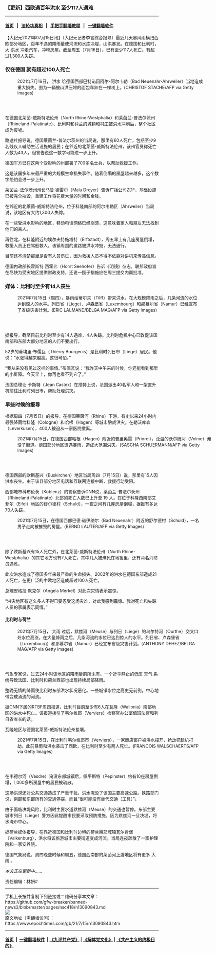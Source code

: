 ### 【更新】西欧遇百年洪水 至少117人遇难
------------------------

#### [首页](https://github.com/gfw-breaker/banned-news3/blob/master/README.md) &nbsp;&nbsp;|&nbsp;&nbsp; [法轮功真相](https://github.com/begood0513/basic/blob/master/README.md)  &nbsp;&nbsp;|&nbsp;&nbsp; [手把手翻墙教程](https://github.com/gfw-breaker/guides/wiki)  &nbsp;&nbsp;|&nbsp;&nbsp; [一键翻墙软件](https://github.com/gfw-breaker/nogfw/blob/master/README.md)  



<div><p>
 【大纪元2021年07月15日讯】（大纪元记者李言综合报导）最近几天暴风雨横扫西欧部分地区，百年不遇的降雨量使河流和水库决堤，山洪暴发。在德国和比利时，大
 <ok href="https://www.epochtimes.com/gb/tag/%E6%B4%AA%E6%B0%B4.html">
  洪水
 </ok>
 冲走汽车，冲垮房屋。截至周五（7月16日），已有至少117人死亡，有超过1,300人失踪。
</p>
<h3>
 仅在德国 就有超过100人死亡
</h3>
<figure aria-describedby="caption-attachment-13093465" class="wp-caption aligncenter" id="attachment_13093465" style="width: 616px">
 <ok href="https://i.epochtimes.com/assets/uploads/2021/07/id13093465-GettyImages-1234002864.jpg" target="_blank">
  <img alt="" class="size-medium_vertical wp-image-13093465" src="https://i.epochtimes.com/assets/uploads/2021/07/id13093465-GettyImages-1234002864-616x400.jpg"/>
 </ok>
 <br/><figcaption class="wp-caption-text" id="caption-attachment-13093465">
  2021年7月16日，
  <ok href="https://www.epochtimes.com/gb/tag/%E6%B4%AA%E6%B0%B4.html">
   洪水
  </ok>
  给德国西部巴特诺因阿尔-阿尔韦勒（Bad Neuenahr-Ahrweiler）当地造成重大损失。图为一辆被山洪压垮的面包车趴在一棵树上。(CHRISTOF STACHE/AFP via Getty Images)
 </figcaption><br/>
</figure><br/>
<p>
 在德国北莱茵-威斯特法伦州（North Rhine-Westphalia）和莱茵兰-普法尔茨州（Rhineland-Palatinate）、比利时和荷兰的城镇和村庄被洪水冲刷后，整个社区成为废墟。
</p>
<p>
 路透社报导说，德国莱茵兰-普法尔茨州的当局说，那里有60人死亡，包括至少9名残疾人辅助生活设施的居民；在邻近的北莱茵-威斯特法伦州，该州官员称死亡人数为43人，但警告说这一数字可能进一步上升。
</p>
<p>
 德国军方已在这两个受影响的州部署了700多名士兵，以帮助救援工作。
</p>
<p>
 这是该国多年来最严重的大规模生命损失事件。随着倒塌的房屋越来越多，这个数字恐怕会进一步上升。
</p>
<p>
 莱茵兰-法尔茨州州长马鲁·德雷尔（Malu Dreyer）告诉广播公司ZDF，基础设施已被完全摧毁，重建工作将花费大量的时间和金钱。
</p>
<p>
 在邻近的北莱茵-威斯特法伦州，位于科隆南部的阿尔韦勒区（Ahrweiler）当局说，该地区有大约1,300人失踪。
</p>
<p>
 在一些受洪水影响的地区，移动电话网络已经崩溃，这意味着家人和朋友无法找到他们的亲人。
</p>
<p>
 再往北，在科隆附近的埃尔夫特施塔特（Erftstadt），周五早上有几座房屋倒塌，救援人员正在驾船救人。该镇周围的道路被洪水冲毁，无法通行。
</p>
<p>
 目前还不清楚那里是否有人员伤亡，因为救援人员不得不依靠对讲机来传递信息。
</p>
<p>
 德国内政部长霍斯特·西霍弗（Horst Seehofer）告诉《明镜》杂志，联邦政府旨在尽快为受灾地区提供财政支持，还说一揽子措施应在周三提交内阁批准。
</p>
<h3>
 媒体：比利时至少有14人丧生
</h3>
<figure aria-describedby="caption-attachment-13093599" class="wp-caption aligncenter" id="attachment_13093599" style="width: 600px">
 <ok href="https://i.epochtimes.com/assets/uploads/2021/07/id13093599-GettyImages-1233992935.jpg" target="_blank">
  <img alt="" class="size-medium_vertical wp-image-13093599" src="https://i.epochtimes.com/assets/uploads/2021/07/id13093599-GettyImages-1233992935-600x400.jpg"/>
 </ok>
 <br/><figcaption class="wp-caption-text" id="caption-attachment-13093599">
  2021年7月15日（周四），暴雨给蒂尔夫（Tilff）带来洪水。在大规模降雨之后，几条河流的水位达到惊人的水平。列日省（Liege）、卢森堡省（Luxembourg）和那慕尔省（Namur）已经宣布了省级灾害计划。(ERIC LALMAND/BELGA MAG/AFP via Getty Images)
 </figcaption><br/>
</figure><br/>
<p>
 据报导，截至目前比利时至少有14人遇难，4人失踪。比利时危机中心已敦促该国南部和东部大部分地区的人们不要出行。
</p>
<p>
 52岁的蒂埃里·布儒瓦（Thierry Bourgeois）是比利时列日市（Liege）居民。他说：“水涨得越来越高。这很可怕。”
</p>
<p>
 “我从来没有见过这样的事情。”布儒瓦说：“我昨天中午来的时候，你还能看到那里的小屏障。今天早上，你再也看不到它了。”
</p>
<p>
 法国总理让·卡斯特（Jean Castex）在推特上说，法国派出40名军人和一架直升机前往比利时列日市，帮助处理洪灾。
</p>
<h3>
 早些时候的报导
</h3>
<p>
 根据周四（7月15日）的报导，在德国莱茵河（Rhine）下游，有史以来24小时内最强降雨给科隆（Cologne）和哈根（Hagen）等城市酿成洪灾。在勒沃库森（Leverkusen），400人被迫从一家医院撤离。
</p>
<figure aria-describedby="caption-attachment-13091135" class="wp-caption aligncenter" id="attachment_13091135" style="width: 643px">
 <ok href="https://i.epochtimes.com/assets/uploads/2021/07/id13091135-GettyImages-1233987103.jpg" target="_blank">
  <img alt="" class="size-medium_vertical wp-image-13091135" src="https://i.epochtimes.com/assets/uploads/2021/07/id13091135-GettyImages-1233987103-643x400.jpg"/>
 </ok>
 <br/><figcaption class="wp-caption-text" id="caption-attachment-13091135">
  2021年7月15日，在德国西部哈根（Hagen）附近的普里奥雷（Priorei），泛滥的沃尔姆河（Volme）淹没了街道。德国部分地区遭遇暴雨，造成大范围洪灾。(SASCHA SCHUERMANN/AFP via Getty Images)
 </figcaption><br/>
</figure><br/>
<p>
 德国西部的欧斯基兴（Euskirchen）地区当局周四（7月15日）说，那里有15人因洪水丧生。由于该县部分地区电话和互联网连接中断，救援行动受阻。
</p>
<p>
 西部城市科布伦茨（Koblenz）的警察告诉CNN说，莱茵兰-普法尔茨州（Rhineland-Palatinate）北部的死亡人数已上升至 19 人。在位于科隆西南部艾菲尔（Eifel）地区的舒尔德村（Schuld），一夜之间有几座房屋倒塌，据报有多达70人失踪。
</p>
<figure aria-describedby="caption-attachment-13091136" class="wp-caption aligncenter" id="attachment_13091136" style="width: 600px">
 <ok href="https://i.epochtimes.com/assets/uploads/2021/07/id13091136-GettyImages-1233990943.jpg" target="_blank">
  <img alt="" class="size-medium_vertical wp-image-13091136" src="https://i.epochtimes.com/assets/uploads/2021/07/id13091136-GettyImages-1233990943-600x400.jpg"/>
 </ok>
 <br/><figcaption class="wp-caption-text" id="caption-attachment-13091136">
  2021年7月15日，在德国西部巴德‧诺伊纳尔（Bad Neuenahr）附近的舒尔德村（Schuld），一名男子走向被摧毁的房屋。(BERND LAUTER/AFP via Getty Images)
 </figcaption><br/>
</figure><br/>
<p>
 除了欧斯基兴有15人死亡外，在北莱茵-威斯特法伦州（North Rhine-Westphalia）的其它地方也有7人死亡，其中几人被淹死在地窖里，还有两名消防员遇难。
</p>
<p>
 此次洪水造成了德国多年来最严重的生命损失。2002年的洪水在德国东部造成21人死亡，在更广泛的中欧地区造成超过100人死亡。
</p>
<p>
 总理安格拉‧默克尔（Angela Merkel）对此次灾情表示震惊。
</p>
<p>
 “洪灾地区有这么多人不得已要忍受这场灾难，对此我感到震惊。我对死亡和失踪人员的家属表示同情。”
</p>
<h4>
 比利时与荷兰
</h4>
<figure aria-describedby="caption-attachment-13091223" class="wp-caption aligncenter" id="attachment_13091223" style="width: 600px">
 <ok href="https://i.epochtimes.com/assets/uploads/2021/07/id13091223-GettyImages-1233991690.jpg" target="_blank">
  <img alt="" class="size-medium_vertical wp-image-13091223" src="https://i.epochtimes.com/assets/uploads/2021/07/id13091223-GettyImages-1233991690-600x400.jpg"/>
 </ok>
 <br/><figcaption class="wp-caption-text" id="caption-attachment-13091223">
  2021年7月15日，
  <ok href="https://www.epochtimes.com/gb/tag/%E5%A4%A7%E9%9B%A8.html">
   大雨
  </ok>
  过后，默兹河（Meuse）与列日（Liege）的乌尔特河（Ourthe）交叉口处水位高涨。在大量降雨之后，几条河流的水位已达到惊人的水平。列日省、卢森堡省（Luxembourg）和那慕尔省（Namur）已经宣布省级灾害计划。(ANTHONY DEHEZ/BELGA MAG/AFP via Getty Images)
 </figcaption><br/>
</figure><br/>
<p>
 气象专家说，过去24小时该地区的降雨量前所未有。一个近乎静止的低压
 <ok href="https://www.epochtimes.com/gb/tag/%E5%A4%A9%E6%B0%94.html">
  天气
 </ok>
 系统导致法国、比利时和荷兰西部也出现持续局部降雨。
</p>
<p>
 整晚无情的降雨使比利时东部洪水状况恶化。一些城镇水位之高史无前例，中心地带变成涌流的河流。
</p>
<p>
 据CNN下属的RTBF周四报道，比利时目前至少有6人在瓦隆（Wallonia）南部地区的洪水中死亡。该报道援引了韦尔维耶（Verviers）检察官办公室值班法官和列日省省长的话。
</p>
<p>
 瓦隆地区与德国北莱茵-威斯特法伦州接壤。
</p>
<figure aria-describedby="caption-attachment-13091219" class="wp-caption aligncenter" id="attachment_13091219" style="width: 600px">
 <ok href="https://i.epochtimes.com/assets/uploads/2021/07/id13091219-GettyImages-1233991440.jpg" target="_blank">
  <img alt="" class="size-medium_vertical wp-image-13091219" src="https://i.epochtimes.com/assets/uploads/2021/07/id13091219-GettyImages-1233991440-600x400.jpg"/>
 </ok>
 <br/><figcaption class="wp-caption-text" id="caption-attachment-13091219">
  2021年7月15日，在比利时韦尔维耶市（Verviers），一家商店窗户被洪水撞开，抢劫犯趁机打劫。此前暴雨和洪水袭击了西欧，在比利时至少有两人死亡。(FRANCOIS WALSCHAERTS/AFP via Getty Images)
 </figcaption><br/>
</figure><br/>
<p>
 在韦德尔河（Vesdre）淹没东部城镇后，佩平斯特（Pepinster）约有10座房屋倒塌，1,000多所房屋中的居民被疏散。
</p>
<p>
 这场洪涝还对公共交通造成了严重干扰，洪水淹没了该国主要高速公路。铁路部门说，南部和东部所有的交通停摆，而且“很可能没有替代交通（工具）”。
</p>
<p>
 由于面临决堤风险，比利时主要水道默兹河（Meuse）的交通也暂停。东部主要城市列日（Liege）警方因此提醒市民要采取预防措施。因为默兹河一旦决堤，将水淹市中心。
</p>
<p>
 据荷兰媒体报导，在靠近德国和比利时边境的荷兰南部城镇瓦尔肯堡（Valkenburg），洪水将该旅游城市主要街道变成河流。当局连夜疏散了一家护理院和一家安养院。
</p>
<p>
 德国气象局说，周四晚些时候和周五，德国西南部的莱茵河上游地区将有更多
 <ok href="https://www.epochtimes.com/gb/tag/%E5%A4%A7%E9%9B%A8.html">
  大雨
 </ok>
 。
</p>
<p>
 <em>
  本文正在更新中……
 </em>
</p>
<p>
 责任编辑：林妍#
</p>
<div id="gtx-anchor" style="position: absolute; visibility: hidden; left: 10px; top: 1299px; width: 884.25px; height: 107px;">
</div>
<div class="jfk-bubble gtx-bubble" style="visibility: visible; left: 2px; top: 848px; opacity: 1;">
</div>
</div>
<hr/>
手机上长按并复制下列链接或二维码分享本文章：<br/>
https://github.com/gfw-breaker/banned-news3/blob/master/pages/nsc418/n13090843.md <br/>
<a href='https://github.com/gfw-breaker/banned-news3/blob/master/pages/nsc418/n13090843.md'><img src='https://github.com/gfw-breaker/banned-news3/blob/master/pages/nsc418/n13090843.md.png'/></a> <br/>
原文地址（需翻墙访问）：https://www.epochtimes.com/gb/21/7/15/n13090843.htm


------------------------
#### [首页](https://github.com/gfw-breaker/banned-news3/blob/master/README.md) &nbsp;|&nbsp; [一键翻墙软件](https://github.com/gfw-breaker/nogfw/blob/master/README.md) &nbsp;| [《九评共产党》](https://github.com/gfw-breaker/9ping.md/blob/master/README.md#九评之一评共产党是什么) | [《解体党文化》](https://github.com/gfw-breaker/jtdwh.md/blob/master/README.md) | [《共产主义的终极目的》](https://github.com/gfw-breaker/gczydzjmd.md/blob/master/README.md)


<img src='http://gfw-breaker.win/banned-news3/pages/nsc418/n13090843.md' width='0px' height='0px'/>